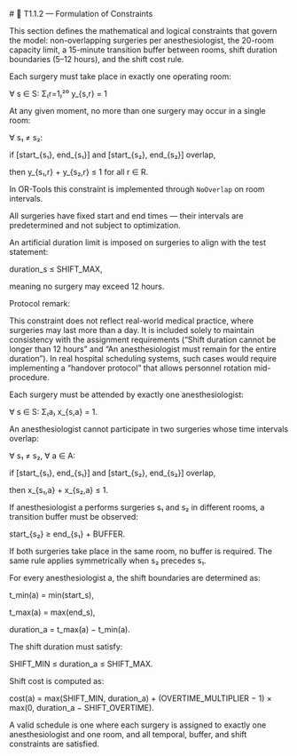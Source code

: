 \# 🧩 T1.1.2 — Formulation of Constraints



This section defines the mathematical and logical constraints that govern the model: non-overlapping surgeries per anesthesiologist, the 20-room capacity limit, a 15-minute transition buffer between rooms, shift duration boundaries (5–12 hours), and the shift cost rule.



Each surgery must take place in exactly one operating room:

∀ s ∈ S:  Σ₍r=1₎²⁰ y\_{s,r} = 1



At any given moment, no more than one surgery may occur in a single room:

∀ s₁ ≠ s₂:

if \[start\_{s₁}, end\_{s₁}] and \[start\_{s₂}, end\_{s₂}] overlap,

then y\_{s₁,r} + y\_{s₂,r} ≤ 1  for all r ∈ R.

In OR-Tools this constraint is implemented through `NoOverlap` on room intervals.



All surgeries have fixed start and end times — their intervals are predetermined and not subject to optimization.



An artificial duration limit is imposed on surgeries to align with the test statement:

duration\_s ≤ SHIFT\_MAX,

meaning no surgery may exceed 12 hours.



Protocol remark:

This constraint does not reflect real-world medical practice, where surgeries may last more than a day. It is included solely to maintain consistency with the assignment requirements (“Shift duration cannot be longer than 12 hours” and “An anesthesiologist must remain for the entire duration”). In real hospital scheduling systems, such cases would require implementing a “handover protocol” that allows personnel rotation mid-procedure.



Each surgery must be attended by exactly one anesthesiologist:

∀ s ∈ S:  Σ₍a₎ x\_{s,a} = 1.



An anesthesiologist cannot participate in two surgeries whose time intervals overlap:

∀ s₁ ≠ s₂, ∀ a ∈ A:

if \[start\_{s₁}, end\_{s₁}] and \[start\_{s₂}, end\_{s₂}] overlap,

then x\_{s₁,a} + x\_{s₂,a} ≤ 1.



If anesthesiologist a performs surgeries s₁ and s₂ in different rooms, a transition buffer must be observed:

start\_{s₂} ≥ end\_{s₁} + BUFFER.

If both surgeries take place in the same room, no buffer is required. The same rule applies symmetrically when s₂ precedes s₁.



For every anesthesiologist a, the shift boundaries are determined as:

t\_min(a) = min(start\_s),

t\_max(a) = max(end\_s),

duration\_a = t\_max(a) − t\_min(a).



The shift duration must satisfy:

SHIFT\_MIN ≤ duration\_a ≤ SHIFT\_MAX.



Shift cost is computed as:

cost(a) = max(SHIFT\_MIN, duration\_a) + (OVERTIME\_MULTIPLIER − 1) × max(0, duration\_a − SHIFT\_OVERTIME).



A valid schedule is one where each surgery is assigned to exactly one anesthesiologist and one room, and all temporal, buffer, and shift constraints are satisfied.



